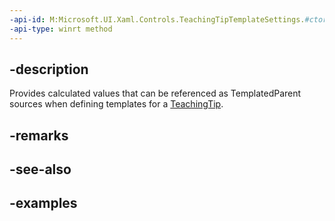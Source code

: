 ```yaml
---
-api-id: M:Microsoft.UI.Xaml.Controls.TeachingTipTemplateSettings.#ctor
-api-type: winrt method
---
```


## -description

Provides calculated values that can be referenced as TemplatedParent sources when defining templates for a [TeachingTip](teachingtip.md).

## -remarks

## -see-also

## -examples

